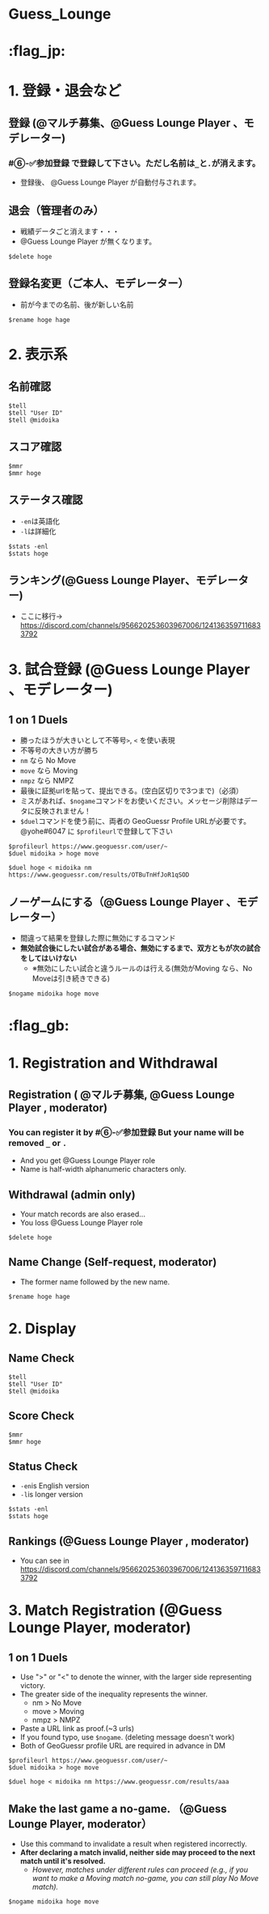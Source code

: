 # Guess_Lounge
# :flag_jp: 

# 1. 登録・退会など

## 登録 (@マルチ募集、@Guess Lounge Player 、モデレーター)
###  #⑥-✅参加登録 で登録して下さい。ただし名前は`_`と`.`が消えます。
- 登録後、 @Guess Lounge Player  が自動付与されます。
## 退会（管理者のみ）
- 戦績データごと消えます・・・
- @Guess Lounge Player が無くなります。
```
$delete hoge
```
## 登録名変更（ご本人、モデレーター）
- 前が今までの名前、後が新しい名前
```
$rename hoge hage
```
# 2. 表示系
## 名前確認
```
$tell
$tell "User ID"
$tell @midoika
```
## スコア確認
```
$mmr
$mmr hoge
```
## ステータス確認
- `-en`は英語化
- `-l`は詳細化
```
$stats -enl
$stats hoge
```
## ランキング(@Guess Lounge Player、モデレーター)
- ここに移行→ https://discord.com/channels/956620253603967006/1241363597116833792

# 3. 試合登録 (@Guess Lounge Player 、モデレーター)
## 1 on 1 Duels
- 勝ったほうが大きいとして不等号`>`, `<` を使い表現
- 不等号の大きい方が勝ち
- `nm` なら No Move
- `move` なら Moving
- `nmpz` なら NMPZ
- 最後に証拠urlを貼って、提出できる。(空白区切りで3つまで)（必須）
- ミスがあれば、`$nogame`コマンドをお使いください。メッセージ削除はデータに反映されません！
- `$duel`コマンドを使う前に、両者の GeoGuessr Profile URLが必要です。 @yohe#6047 に `$profileurl`で登録して下さい
```
$profileurl https://www.geoguessr.com/user/~
$duel midoika > hoge move
```
```
$duel hoge < midoika nm https://www.geoguessr.com/results/OTBuTnHfJoR1qSOD
```

## ノーゲームにする（@Guess Lounge Player 、モデレーター）
- 間違って結果を登録した際に無効にするコマンド
- **無効試合後にしたい試合がある場合、無効にするまで、双方ともが次の試合をしてはいけない**
  - ※無効にしたい試合と違うルールのは行える(無効がMoving なら、No Moveは引き続きできる)
```
$nogame midoika hoge move
```

# :flag_gb: 
# 1. Registration and Withdrawal
## Registration ( @マルチ募集, @Guess Lounge Player , moderator)
### You can register it by   #⑥-✅参加登録  But your name will be removed `_` or `.` 
- And you get @Guess Lounge Player role
- Name is half-width alphanumeric characters only.

## Withdrawal (admin only)
- Your match records are also erased...
- You loss @Guess Lounge Player role
```
$delete hoge
```
## Name Change (Self-request, moderator)
- The former name followed by the new name.
```
$rename hoge hage
```

# 2. Display
## Name Check
```
$tell
$tell "User ID"
$tell @midoika
```
## Score Check
```
$mmr
$mmr hoge
```
## Status Check
- `-en`is English version
- `-l`is longer version
```
$stats -enl
$stats hoge
```
## Rankings (@Guess Lounge Player , moderator)
- You can see in https://discord.com/channels/956620253603967006/1241363597116833792
# 3. Match Registration (@Guess Lounge Player, moderator)
## 1 on 1 Duels
- Use ">" or "<" to denote the winner, with the larger side representing victory.
- The greater side of the inequality represents the winner.
  - nm > No Move
  - move > Moving
  - nmpz > NMPZ
- Paste a URL link as proof.(~3 urls)
- If you found typo, use `$nogame`. (deleting message doesn't work)
- Both of GeoGuessr profile URL are required in advance in DM
```
$profileurl https://www.geoguessr.com/user/~
$duel midoika > hoge move
```
```
$duel hoge < midoika nm https://www.geoguessr.com/results/aaa
```

## Make the last game a no-game. （@Guess Lounge Player, moderator）
- Use this command to invalidate a result when registered incorrectly.
- **After declaring a match invalid, neither side may proceed to the next match until it's resolved.**
  - *However, matches under different rules can proceed (e.g., if you want to make a Moving match no-game, you can still play No Move match).*
```
$nogame midoika hoge move
```
